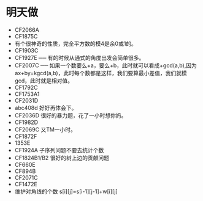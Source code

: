 # 明天做
- CF2066A
- CF1875C
- 有个很神奇的性质，完全平方数的模4是余0或1的。 
- CF1903C
- CF1927E ── 有的时候从通式的角度出发会简单很多。
- CF2007C ── 如果一个数要么+a，要么+b，此时就可以看成+gcd(a,b),因为 ax+by=kgcd(a,b)，此时每个数都是这样，我们要算最小差值，我们就模gcd，此时就是相对值。
- CF1792C
- CF1753A1
- CF2031D
- abc408d 好好再体会下。
- CF2036D 很好的暴力题，花了一小时想你妈。
- CF1982D
- CF2069C 又TM一小时。
- CF1872F
- 1353E
- CF1924A 子序列问题不要去统计个数
- CF1824B1/B2 很好的树上边的贡献问题
- CF660E
- CF894B
- CF2071C
- CF1472E
- 维护对角线的个数 s[i][j]=s[i-1][j-1]+w[i][j]